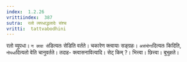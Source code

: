 ```yaml
---
index:  1.2.26
vrittiindex:  387
sutra:  रलो व्यपधाद्धलादेः संश्च
vritti:  tattvabodhini 
---
```


रलो व्युपधा। `न क्त्वा से`डित्यतः सेडिति वर्तते। चकारेण क्त्वायाः सङ्ग्रहः। `असंयोगा`दित्यतः किदिति, `नोपधा`दित्यतो वेति चानुवर्तते। तदाह- क्त्वासनावित्यादि। सेट् किम् ?। भित्त्वा। छित्त्वा। बुभुक्षते। 

